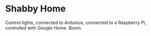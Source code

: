 # Shabby Home
Control lights, connected to Arduinos, connected to a Raspberry Pi, controlled with Google Home. Boom.